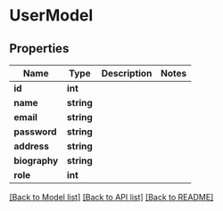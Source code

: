 # UserModel

## Properties
Name | Type | Description | Notes
------------ | ------------- | ------------- | -------------
**id** | **int** |  | 
**name** | **string** |  | 
**email** | **string** |  | 
**password** | **string** |  | 
**address** | **string** |  | 
**biography** | **string** |  | 
**role** | **int** |  | 

[[Back to Model list]](../README.md#documentation-for-models) [[Back to API list]](../README.md#documentation-for-api-endpoints) [[Back to README]](../README.md)


